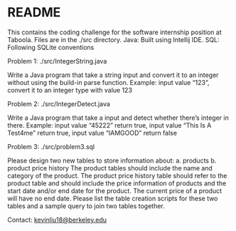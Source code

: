 # README
This contains the coding challenge for the software internship position at Taboola. 
Files are in the ./src directory.
Java: Built using Intellij IDE. SQL: Following SQLite conventions


Problem 1: ./src/IntegerString.java

Write a Java program that take a string input and convert it to an integer without 
using the build-in parse function. Example: input value “123”, convert it to an integer type with value 123 

Problem 2: ./src/IntegerDetect.java

Write a Java program that take a input and detect whether there’s integer in 
there. Example: input value “45222” return true, input value “This Is A Test4me” return true, input value “IAMGOOD” return false 

Problem 3: ./src/problem3.sql

Please design two new tables to store information about: 
a. products b. product price history The product tables should include the name and category of the product. The product price history table should refer to the product table and should include the price information of products and the start date and/or end date for the product. The current price of a product will have no end date. Please list the table creation scripts for these two tables and a sample query to join two tables together. 

Contact: kevinliu18@berkeley.edu

